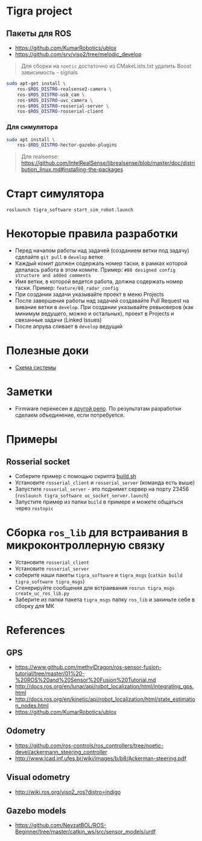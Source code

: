 # Tigra project

## Пакеты для ROS

- https://github.com/KumarRobotics/ublox
- https://github.com/srv/viso2/tree/melodic_develop

> Для сборки на `noetic` достаточно из CMakeLists.txt удалить Boost зависимость - signals

```bash
sudo apt-get install \
    ros-$ROS_DISTRO-realsense2-camera \
    ros-$ROS_DISTRO-usb_cam \
    ros-$ROS_DISTRO-uvc_camera \
    ros-$ROS_DISTRO-rosserial-server \
    ros-$ROS_DISTRO-rosserial-client
```

### Для симулятора

```bash
sudo apt install \
    ros-$ROS_DISTRO-hector-gazebo-plugins
```

> Для realsense: https://github.com/IntelRealSense/librealsense/blob/master/doc/distribution_linux.md#installing-the-packages

# Старт симулятора

`roslaunch tigra_software start_sim_robot.launch`

# Некоторые правила разработки

- Перед началом работы над задачей (созданием ветки под задачу) сделайте `git pull` в `develop` ветке
- Каждый комит должен содержать номер таски, в рамках которой делалась работа в этом комите. Пример: `#88 designed config structure and added comments`
- Имя ветки, в которой ведется работа, должна содержать номер таски. Пример: `feature/88_radar_config`
- При создании задачи указывайте проект в меню Projects
- После завершения работы над задачей создавайте Pull Request на вивание ветки в `develop`. При создании указывайте ревьюверов (как минимум ведущего, можно и остальных), проект в Projects и связанные задачи (Linked Issues)
- После апрува сливает в `develop` ведущий

# Полезные доки

- [Схема системы](https://drive.google.com/file/d/1iIvuMr4xtmul_ea4DkjYoXMdhi8A7dez/view?usp=sharing)

# Заметки

- Firmware перенесен в [другой репо](https://github.com/lsd-maddrive/tigra-firmware). По результатам разработки сделаем объединение, если потребуется.


# Примеры

## Rosserial socket

- Соберите пример с помощью скрипта [build.sh](samples/rosserial_socket_sample/build.sh)
- Установите `rosserial_client` и `rosserial_server` (команда есть выше)
- Запустите `rosserial_server` - это поднимет сервер на порту 23456 (`roslaunch tigra_software uc_socket_server.launch`)
- Запустите пример из папки `build` в примере и можете общаться через `rostopic`

# Сборка `ros_lib` для встраивания в микроконтроллерную связку

- Установите `rosserial_client`
- Установите `rosserial_server`
- соберите наши пакеты `tigra_software` и `tigra_msgs` (`catkin build tigra_software tigra_msgs`)
- Сгенерируйте сообщения для встраивания `rosrun tigra_msgs create_uc_ros_lib.py`
- Заберите из папки пакета `tigra_msgs` папку `ros_lib` и закиньте себе в сборку для МК

# References

## GPS

- https://www.github.com/methylDragon/ros-sensor-fusion-tutorial/tree/master/01%20-%20ROS%20and%20Sensor%20Fusion%20Tutorial.md
- http://docs.ros.org/en/lunar/api/robot_localization/html/integrating_gps.html
- http://docs.ros.org/en/kinetic/api/robot_localization/html/state_estimation_nodes.html
- https://github.com/KumarRobotics/ublox

## Odometry

- https://github.com/ros-controls/ros_controllers/tree/noetic-devel/ackermann_steering_controller
- http://www.lcad.inf.ufes.br/wiki/images/b/b8/Ackerman-steering.pdf

## Visual odometry

- http://wiki.ros.org/viso2_ros?distro=indigo

## Gazebo models

- https://github.com/NevzatBOL/ROS-Beginner/tree/master/catkin_ws/src/sensor_models/urdf

